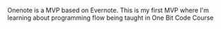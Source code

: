 Onenote is a MVP based on Evernote. This is my first MVP where I'm learning
about programming flow being taught in One Bit Code Course

